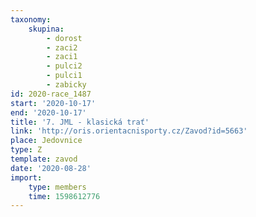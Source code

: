 ```yaml
---
taxonomy:
    skupina:
        - dorost
        - zaci2
        - zaci1
        - pulci2
        - pulci1
        - zabicky
id: 2020-race_1487
start: '2020-10-17'
end: '2020-10-17'
title: '7. JML - klasická trať'
link: 'http://oris.orientacnisporty.cz/Zavod?id=5663'
place: Jedovnice
type: Z
template: zavod
date: '2020-08-28'
import:
    type: members
    time: 1598612776
---
```


